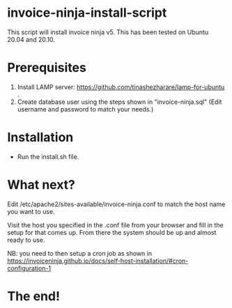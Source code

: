 # invoice-ninja-install-script
This script will install invoice ninja v5. This has been tested on Ubuntu 20.04 and 20.10.

# Prerequisites
1) Install LAMP server: https://github.com/tinashezharare/lamp-for-ubuntu .
2) Create database user using the steps shown in "invoice-ninja.sql" (Edit username and password to match your needs.)

# Installation
- Run the install.sh file.

# What next?
Edit /etc/apache2/sites-available/invoice-ninja.conf to match the host name you want to use. 

Visit the host you specified in the .conf file from your browser and fill in the setup for that comes up. From there the system should be up and almost ready to use.

NB: you need to then setup a cron job as shown in https://invoiceninja.github.io/docs/self-host-installation/#cron-configuration-1

# The end!
